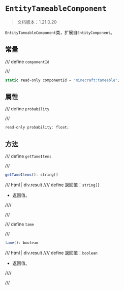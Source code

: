 # `EntityTameableComponent`

> 文档版本：1.21.0.20

`EntityTameableComponent`类，扩展自`EntityComponent`。

## 常量

/// define
`componentId`


///

```js
static read-only componentId = "minecraft:tameable";
```


## 属性

/// define
`probability`


///

```js
read-only probability: float;
```


## 方法

/// define
`getTameItems`


///

```js
getTameItems(): string[]
```

/// html | div.result
//// define
返回值：`string[]`

- 返回值。


////

///


/// define
`tame`


///

```js
tame(): boolean
```

/// html | div.result
//// define
返回值：`boolean`

- 返回值。


////

///

